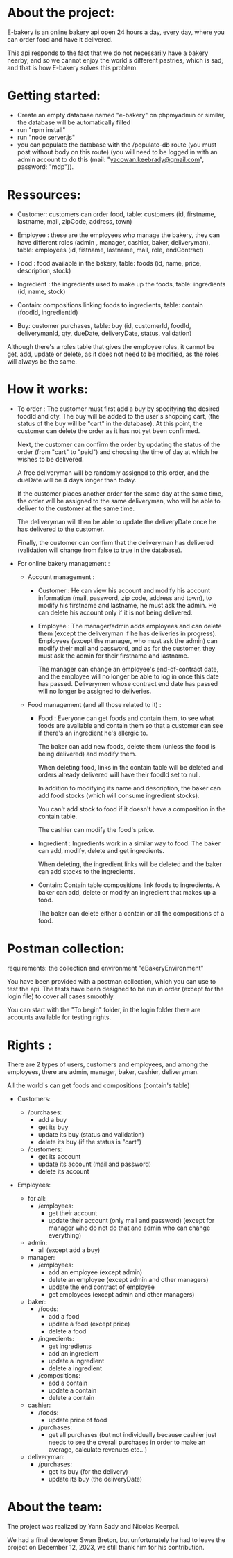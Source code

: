 # About the project:
E-bakery is an online bakery api open 24 hours a day, every day, where you can order food and have it delivered.

This api responds to the fact that we do not necessarily have a bakery nearby, and so we cannot enjoy the world's different pastries, which is sad, and that is how E-bakery solves this problem.

# Getting started:
- Create an empty database named "e-bakery" on phpmyadmin or similar, the database will be automatically filled
- run "npm install"
- run "node server.js"
- you can populate the database with the /populate-db route (you must post without body on this route) (you will need to be logged in with an admin account to do this (mail: "yacowan.keebrady@gmail.com", password: "mdp")).

# Ressources:
- Customer: customers can order food, table: customers (id, firstname, lastname, mail, zipCode, address, town)

- Employee : these are the employees who manage the bakery, they can have different roles (admin , manager, cashier, baker, deliveryman), table: employees (id, fistname, lastname, mail, role, endContract)

- Food : food available in the bakery, table: foods (id, name, price, description, stock)

- Ingredient : the ingredients used to make up the foods, table: ingredients (id, name, stock)

- Contain: compositions linking foods to ingredients, table: contain (foodId, ingredientId)

- Buy: customer purchases, table: buy (id, customerId, foodId, deliverymanId, qty, dueDate, deliveryDate, status, validation)

Although there's a roles table that gives the employee roles, it cannot be get, add, update or delete, as it does not need to be modified, as the roles will always be the same.

# How it works:
- To order :
    The customer must first add a buy by specifying the desired foodId and qty. The buy will be added to the user's shopping cart, (the status of the buy will be "cart" in the database). At this point, the customer can delete the order as it has not yet been confirmed.

    Next, the customer can confirm the order by updating the status of the order (from "cart" to "paid") and choosing the time of day at which he wishes to be delivered.

    A free deliveryman will be randomly assigned to this order, and the dueDate will be 4 days longer than today.

    If the customer places another order for the same day at the same time, the order will be assigned to the same deliveryman, who will be able to deliver to the customer at the same time.

    The deliveryman will then be able to update the deliveryDate once he has delivered to the customer.

    Finally, the customer can confirm that the deliveryman has delivered (validation will change from false to true in the database).

- For online bakery management :
    - Account management :
        - Customer :
            He can view his account and modify his account information (mail, password, zip code, address and town), to modify his firstname and lastname, he must ask the admin.
            He can delete his account only if it is not being delivered.
        - Employee :
            The manager/admin adds employees and can delete them (except the deliveryman if he has deliveries in progress).
            Employees (except the manager, who must ask the admin) can modify their mail and password, and as for the customer, they must ask the admin for their firstname and lastname.

            The manager can change an employee's end-of-contract date, and the employee will no longer be able to log in once this date has passed. Deliverymen whose contract end date has passed will no longer be assigned to deliveries.

    - Food management (and all those related to it) :
        - Food :
            Everyone can get foods and contain them, to see what foods are available and contain them so that a customer can see if there's an ingredient he's allergic to.

            The baker can add new foods, delete them (unless the food is being delivered) and modify them.

            When deleting food, links in the contain table will be deleted and orders already delivered will have their foodId set to null.

            In addition to modifying its name and description, the baker can add food stocks (which will consume ingredient stocks).

            You can't add stock to food if it doesn't have a composition in the contain table.

            The cashier can modify the food's price.

        - Ingredient :
            Ingredients work in a similar way to food. The baker can add, modify, delete and get ingredients.

            When deleting, the ingredient links will be deleted and the baker can add stocks to the ingredients.

        - Contain: 
            Contain table compositions link foods to ingredients. A baker can add, delete or modify an ingredient that makes up a food.

            The baker can delete either a contain or all the compositions of a food. 

# Postman collection: 
requirements: the collection and environment "eBakeryEnvironment"

You have been provided with a postman collection, which you can use to test the api. The tests have been designed to be run in order (except for the login file) to cover all cases smoothly.

You can start with the "To begin" folder, in the login folder there are accounts available for testing rights.

# Rights :
There are 2 types of users, customers and employees, and among the employees, there are admin, manager, baker, cashier, deliveryman.

All the world's can get foods and compositions (contain's table)

- Customers: 
    - /purchases:
        - add a buy
        - get its buy
        - update its buy (status and validation)
        - delete its buy (if the status is "cart")
    - /customers:
        - get its account
        - update its account (mail and password)
        - delete its account

- Employees:
    - for all:
        - /employees:
            - get their account
            - update their account (only mail and password) (except for manager who do not do that and admin who can change everything)
    - admin:
        - all (except add a buy)
    - manager:
        - /employees:
            - add an employee (except admin)
            - delete an employee (except admin and other managers)
            - update the end contract of employee
            - get employees (except admin and other managers)
    - baker:
        - /foods:
            - add a food
            - update a food (except price)
            - delete a food
        - /ingredients:
            - get ingredients
            - add an ingredient
            - update a ingredient
            - delete a ingredient   
        - /compositions:
            - add a contain
            - update a contain
            - delete a contain     
    - cashier:
        - /foods:
            - update price of food 
        - /purchases:
            - get all purchases (but not individually because cashier just needs to see the overall purchases in order to make an average, calculate revenues etc...)
    - deliveryman:
        - /purchases:
            - get its buy (for the delivery)
            - update its buy (the deliveryDate)

# About the team:
The project was realized by Yann Sady and Nicolas Keerpal.

We had a final developer Swan Breton, but unfortunately he had to leave the project on December 12, 2023, we still thank him for his contribution.